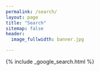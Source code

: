 ```yaml
---
permalink: /search/
layout: page
title: "Search"
sitemap: false
header:
  image_fullwidth: banner.jpg

---
```


{% include _google_search.html %}
